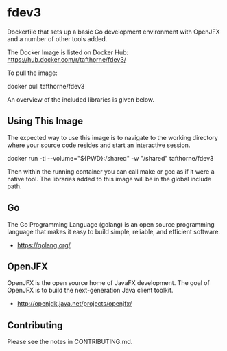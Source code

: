 # fdev3
Dockerfile that sets up a basic Go development environment with OpenJFX and a
number of other tools added.

The Docker Image is listed on Docker Hub:
https://hub.docker.com/r/tafthorne/fdev3/

To pull the image:

  docker pull tafthorne/fdev3

An overview of the included libraries is given below.

## Using This Image
The expected way to use this image is to navigate to the working directory
where your source code resides and start an interactive session.

  docker run -ti --volume="${PWD}:/shared" -w "/shared" tafthorne/fdev3

Then within the running container you can call make or gcc as if it were a
native tool.  The libraries added to this image will be in the global include
path.

## Go

The Go Programming Language (golang) is an open source programming language
that makes it easy to build simple, reliable, and efficient software.
* https://golang.org/

## OpenJFX

OpenJFX is the open source home of JavaFX development. The goal of OpenJFX is
to build the next-generation Java client toolkit.
* http://openjdk.java.net/projects/openjfx/

## Contributing

Please see the notes in CONTRIBUTING.md.

